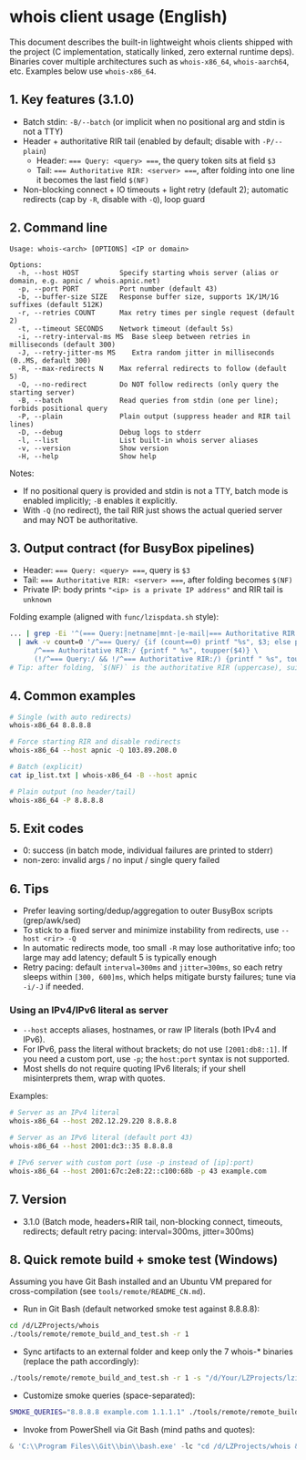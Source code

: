 # whois client usage (English)

This document describes the built-in lightweight whois clients shipped with the project (C implementation, statically linked, zero external runtime deps). Binaries cover multiple architectures such as `whois-x86_64`, `whois-aarch64`, etc. Examples below use `whois-x86_64`.

## 1. Key features (3.1.0)
- Batch stdin: `-B/--batch` (or implicit when no positional arg and stdin is not a TTY)
- Header + authoritative RIR tail (enabled by default; disable with `-P/--plain`)
  - Header: `=== Query: <query> ===`, the query token sits at field `$3`
  - Tail: `=== Authoritative RIR: <server> ===`, after folding into one line it becomes the last field `$(NF)`
- Non-blocking connect + IO timeouts + light retry (default 2); automatic redirects (cap by `-R`, disable with `-Q`), loop guard

## 2. Command line

```
Usage: whois-<arch> [OPTIONS] <IP or domain>

Options:
  -h, --host HOST          Specify starting whois server (alias or domain, e.g. apnic / whois.apnic.net)
  -p, --port PORT          Port number (default 43)
  -b, --buffer-size SIZE   Response buffer size, supports 1K/1M/1G suffixes (default 512K)
  -r, --retries COUNT      Max retry times per single request (default 2)
  -t, --timeout SECONDS    Network timeout (default 5s)
  -i, --retry-interval-ms MS  Base sleep between retries in milliseconds (default 300)
  -J, --retry-jitter-ms MS    Extra random jitter in milliseconds (0..MS, default 300)
  -R, --max-redirects N    Max referral redirects to follow (default 5)
  -Q, --no-redirect        Do NOT follow redirects (only query the starting server)
  -B, --batch              Read queries from stdin (one per line); forbids positional query
  -P, --plain              Plain output (suppress header and RIR tail lines)
  -D, --debug              Debug logs to stderr
  -l, --list               List built-in whois server aliases
  -v, --version            Show version
  -H, --help               Show help
```

Notes:
- If no positional query is provided and stdin is not a TTY, batch mode is enabled implicitly; `-B` enables it explicitly.
- With `-Q` (no redirect), the tail RIR just shows the actual queried server and may NOT be authoritative.

## 3. Output contract (for BusyBox pipelines)
- Header: `=== Query: <query> ===`, query is `$3`
- Tail: `=== Authoritative RIR: <server> ===`, after folding becomes `$(NF)`
- Private IP: body prints `"<ip> is a private IP address"` and RIR tail is `unknown`

Folding example (aligned with `func/lzispdata.sh` style):

```sh
... | grep -Ei '^(=== Query:|netname|mnt-|e-mail|=== Authoritative RIR:)' \
  | awk -v count=0 '/^=== Query/ {if (count==0) printf "%s", $3; else printf "\n%s", $3; count++; next} \
      /^=== Authoritative RIR:/ {printf " %s", toupper($4)} \
      (!/^=== Query:/ && !/^=== Authoritative RIR:/) {printf " %s", toupper($2)} END {printf "\n"}'
# Tip: after folding, `$(NF)` is the authoritative RIR (uppercase), suitable for filtering
```

## 4. Common examples

```sh
# Single (with auto redirects)
whois-x86_64 8.8.8.8

# Force starting RIR and disable redirects
whois-x86_64 --host apnic -Q 103.89.208.0

# Batch (explicit)
cat ip_list.txt | whois-x86_64 -B --host apnic

# Plain output (no header/tail)
whois-x86_64 -P 8.8.8.8
```

## 5. Exit codes
- 0: success (in batch mode, individual failures are printed to stderr)
- non-zero: invalid args / no input / single query failed

## 6. Tips
- Prefer leaving sorting/dedup/aggregation to outer BusyBox scripts (grep/awk/sed)
- To stick to a fixed server and minimize instability from redirects, use `--host <rir> -Q`
- In automatic redirects mode, too small `-R` may lose authoritative info; too large may add latency; default 5 is typically enough
- Retry pacing: default `interval=300ms` and `jitter=300ms`, so each retry sleeps within `[300, 600]ms`, which helps mitigate bursty failures; tune via `-i/-J` if needed.

### Using an IPv4/IPv6 literal as server

- `--host` accepts aliases, hostnames, or raw IP literals (both IPv4 and IPv6).
- For IPv6, pass the literal without brackets; do not use `[2001:db8::1]`. If you need a custom port, use `-p`; the `host:port` syntax is not supported.
- Most shells do not require quoting IPv6 literals; if your shell misinterprets them, wrap with quotes.

Examples:

```sh
# Server as an IPv4 literal
whois-x86_64 --host 202.12.29.220 8.8.8.8

# Server as an IPv6 literal (default port 43)
whois-x86_64 --host 2001:dc3::35 8.8.8.8

# IPv6 server with custom port (use -p instead of [ip]:port)
whois-x86_64 --host 2001:67c:2e8:22::c100:68b -p 43 example.com
```

## 7. Version
- 3.1.0 (Batch mode, headers+RIR tail, non-blocking connect, timeouts, redirects; default retry pacing: interval=300ms, jitter=300ms)

## 8. Quick remote build + smoke test (Windows)

Assuming you have Git Bash installed and an Ubuntu VM prepared for cross-compilation (see `tools/remote/README_CN.md`).

- Run in Git Bash (default networked smoke test against 8.8.8.8):

```bash
cd /d/LZProjects/whois
./tools/remote/remote_build_and_test.sh -r 1
```

- Sync artifacts to an external folder and keep only the 7 whois-* binaries (replace the path accordingly):

```bash
./tools/remote/remote_build_and_test.sh -r 1 -s "/d/Your/LZProjects/lzispro/release/lzispro/whois" -P 1
```

- Customize smoke queries (space-separated):

```bash
SMOKE_QUERIES="8.8.8.8 example.com 1.1.1.1" ./tools/remote/remote_build_and_test.sh -r 1
```

- Invoke from PowerShell via Git Bash (mind paths and quotes):

```powershell
& 'C:\\Program Files\\Git\\bin\\bash.exe' -lc "cd /d/LZProjects/whois && ./tools/remote/remote_build_and_test.sh -r 1 -s /d/Your/LZProjects/lzispro/release/lzispro/whois -P 1"
```
